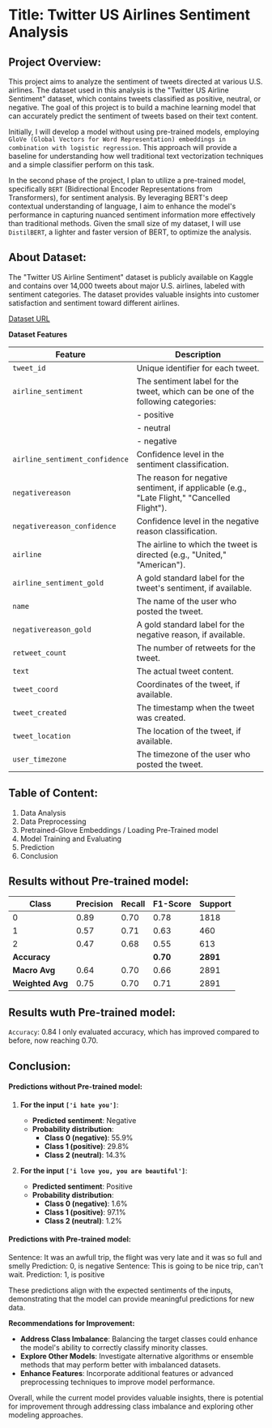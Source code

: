 # Title: Twitter US Airlines Sentiment Analysis

## Project Overview:

This project aims to analyze the sentiment of tweets directed at various U.S. airlines. The dataset used in this analysis is the "Twitter US Airline Sentiment" dataset, which contains tweets classified as positive, neutral, or negative. The goal of this project is to build a machine learning model that can accurately predict the sentiment of tweets based on their text content.

Initially, I will develop a model without using pre-trained models, employing `GloVe (Global Vectors for Word Representation) embeddings in combination with logistic regression`. This approach will provide a baseline for understanding how well traditional text vectorization techniques and a simple classifier perform on this task.

In the second phase of the project, I plan to utilize a pre-trained model, specifically `BERT` (Bidirectional Encoder Representations from Transformers), for sentiment analysis. By leveraging BERT's deep contextual understanding of language, I aim to enhance the model's performance in capturing nuanced sentiment information more effectively than traditional methods. Given the small size of my dataset, I will use `DistilBERT`, a lighter and faster version of BERT, to optimize the analysis.

## About Dataset:

The "Twitter US Airline Sentiment" dataset is publicly available on Kaggle and contains over 14,000 tweets about major U.S. airlines, labeled with sentiment categories. The dataset provides valuable insights into customer satisfaction and sentiment toward different airlines.

[Dataset URL](https://www.kaggle.com/datasets/crowdflower/twitter-airline-sentiment)

**Dataset Features**

| Feature                       | Description                                                                           |
|-------------------------------|---------------------------------------------------------------------------------------|
| `tweet_id`                    | Unique identifier for each tweet.                                                     |
| `airline_sentiment`           | The sentiment label for the tweet, which can be one of the following categories:      |
|                               | - positive                                                                           |
|                               | - neutral                                                                            |
|                               | - negative                                                                           |
| `airline_sentiment_confidence`| Confidence level in the sentiment classification.                                     |
| `negativereason`              | The reason for negative sentiment, if applicable (e.g., "Late Flight," "Cancelled Flight"). |
| `negativereason_confidence`   | Confidence level in the negative reason classification.                               |
| `airline`                     | The airline to which the tweet is directed (e.g., "United," "American").              |
| `airline_sentiment_gold`      | A gold standard label for the tweet's sentiment, if available.                        |
| `name`                        | The name of the user who posted the tweet.                                            |
| `negativereason_gold`         | A gold standard label for the negative reason, if available.                          |
| `retweet_count`               | The number of retweets for the tweet.                                                 |
| `text`                        | The actual tweet content.                                                             |
| `tweet_coord`                 | Coordinates of the tweet, if available.                                               |
| `tweet_created`               | The timestamp when the tweet was created.                                             |
| `tweet_location`              | The location of the tweet, if available.                                              |
| `user_timezone`               | The timezone of the user who posted the tweet.                                        |


## Table of Content:
1. Data Analysis
2. Data Preprocessing
3. Pretrained-Glove Embeddings / Loading Pre-Trained model
4. Model Training and Evaluating
5. Prediction
6. Conclusion


## Results without Pre-trained model:

| Class | Precision | Recall | F1-Score | Support |
|-------|-----------|--------|----------|---------|
| 0     | 0.89      | 0.70   | 0.78     | 1818    |
| 1     | 0.57      | 0.71   | 0.63     | 460     |
| 2     | 0.47      | 0.68   | 0.55     | 613     |
| **Accuracy** |  |  | **0.70** | **2891** |
| **Macro Avg** | 0.64 | 0.70   | 0.66     | 2891    |
| **Weighted Avg** | 0.75 | 0.70   | 0.71     | 2891    |

## Results wuth Pre-trained model:

`Accuracy`: 0.84
I only evaluated accuracy, which has improved compared to before, now reaching 0.70.

## Conclusion:

#### Predictions without Pre-trained model:

1. **For the input `['i hate you']`**:
   - **Predicted sentiment**: Negative
   - **Probability distribution**:
     - **Class 0 (negative)**: 55.9%
     - **Class 1 (positive)**: 29.8%
     - **Class 2 (neutral)**: 14.3%

2. **For the input `['i love you, you are beautiful']`**:
   - **Predicted sentiment**: Positive
   - **Probability distribution**:
     - **Class 0 (negative)**: 1.6%
     - **Class 1 (positive)**: 97.1%
     - **Class 2 (neutral)**: 1.2%
    
#### Predictions with Pre-trained model:

Sentence: It was an awfull trip, the flight was very late and it was so full and smelly
Prediction: 0, is negative
Sentence: This is going to be nice trip, can't wait.
Prediction: 1, is positive

These predictions align with the expected sentiments of the inputs, demonstrating that the model can provide meaningful predictions for new data.

**Recommendations for Improvement:**
- **Address Class Imbalance**: Balancing the target classes could enhance the model's ability to correctly classify minority classes.
- **Explore Other Models**: Investigate alternative algorithms or ensemble methods that may perform better with imbalanced datasets.
- **Enhance Features**: Incorporate additional features or advanced preprocessing techniques to improve model performance.

Overall, while the current model provides valuable insights, there is potential for improvement through addressing class imbalance and exploring other modeling approaches.
